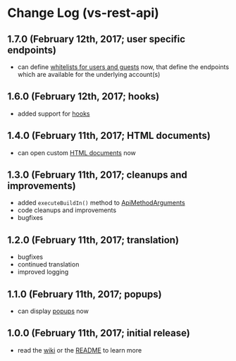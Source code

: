 # Change Log (vs-rest-api)

## 1.7.0 (February 12th, 2017; user specific endpoints)

* can define [whitelists for users and guests](https://github.com/mkloubert/vs-rest-api/wiki#user--guest-endpoints-) now, that define the endpoints which are available for the underlying account(s)

## 1.6.0 (February 12th, 2017; hooks)

* added support for [hooks](https://github.com/mkloubert/vs-rest-api/wiki/settings_hooks)

## 1.4.0 (February 11th, 2017; HTML documents)

* can open custom [HTML documents](https://github.com/mkloubert/vs-rest-api/wiki/buildin_endpoints_post_html) now

## 1.3.0 (February 11th, 2017; cleanups and improvements)

* added `executeBuildIn()` method to [ApiMethodArguments](https://mkloubert.github.io/vs-rest-api/interfaces/_contracts_.apimethodarguments.html)
* code cleanups and improvements
* bugfixes

## 1.2.0 (February 11th, 2017; translation)

* bugfixes
* continued translation
* improved logging

## 1.1.0 (February 11th, 2017; popups)

* can display [popups](https://github.com/mkloubert/vs-rest-api/wiki/buildin_endpoints_post_popups) now

## 1.0.0 (February 11th, 2017; initial release)

* read the [wiki](https://github.com/mkloubert/vs-rest-api/wiki) or the [README](https://github.com/mkloubert/vs-rest-api/blob/master/README.md) to learn more
